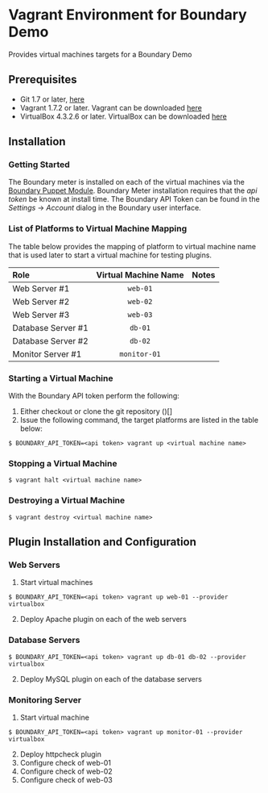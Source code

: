 # Vagrant Environment for Boundary Demo

Provides virtual machines targets for a Boundary Demo

## Prerequisites
- Git 1.7 or later, [here](http://git-scm.com/download)
- Vagrant 1.7.2 or later. Vagrant can be downloaded [here](https://www.vagrantup.com/downloads.html)
- VirtualBox 4.3.2.6 or later. VirtualBox can be downloaded [here](https://www.virtualbox.org/wiki/Downloads)

## Installation

### Getting Started

The Boundary meter is installed on each of the virtual machines via the [Boundary Puppet Module](https://forge.puppetlabs.com/puppetlabs/boundary). Boundary Meter installation requires that the _api token_ be known at install time. The Boundary API Token can be found in the _Settings_ -> _Account_ dialog in the Boundary user interface.

### List of Platforms to Virtual Machine Mapping

The table below provides the mapping of platform to virtual machine name that is used later to start a virtual machine for testing plugins.

| Role             | Virtual Machine Name | Notes |
|:-----------------|:--------------------:|:-----:|
|Web Server #1     |`web-01`              |       |
|Web Server #2     |`web-02`              |       |
|Web Server #3     |`web-03`              |       |
|Database Server #1|`db-01`               |       |
|Database Server #2|`db-02`               |       |
|Monitor Server #1 |`monitor-01`          |       |

### Starting a Virtual Machine

With the Boundary API token perform the following:

1. Either checkout or clone the git repository ()[]
2. Issue the following command, the target platforms are listed in the table below:
```
$ BOUNDARY_API_TOKEN=<api token> vagrant up <virtual machine name>
```


### Stopping a Virtual Machine

```
$ vagrant halt <virtual machine name>
```

### Destroying a Virtual Machine

```
$ vagrant destroy <virtual machine name>
```
## Plugin Installation and Configuration

### Web Servers
1. Start virtual machines
```
$ BOUNDARY_API_TOKEN=<api token> vagrant up web-01 --provider virtualbox
```
2. Deploy Apache plugin on each of the web servers

### Database Servers
```
$ BOUNDARY_API_TOKEN=<api token> vagrant up db-01 db-02 --provider virtualbox
```
2. Deploy MySQL plugin on each of the database servers

### Monitoring Server

1. Start virtual machine
```
$ BOUNDARY_API_TOKEN=<api token> vagrant up monitor-01 --provider virtualbox
```
2. Deploy httpcheck plugin
3. Configure check of web-01
4. Configure check of web-02
5. Configure check of web-03

